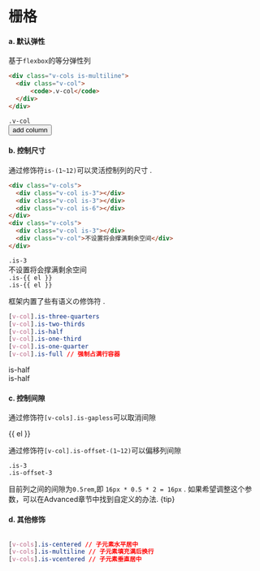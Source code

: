 # 栅格

#### a. 默认弹性

基于`flexbox`的等分弹性列

```html
<div class="v-cols is-multiline">
  <div class="v-col">
      <code>.v-col</code>
  </div>
</div>
```

<div class="v-cols is-multiline">
  <div class="v-col sd-grid-column" v-for="el in flexCols">
    <span class="sd-grid-block">
      <code>.v-col</code>
    </span>
  </div>
</div>
<button class="v-btn is-small is-light" @click="flexCols.push(true)">add column</button>  

#### b. 控制尺寸

通过修饰符`is-(1~12)`可以灵活控制列的尺寸 .

```html
<div class="v-cols">
  <div class="v-col is-3"></div>
  <div class="v-col is-3"></div>
  <div class="v-col is-6"></div>
</div>
<div class="v-cols">
  <div class="v-col is-3"></div>
  <div class="v-col">不设置将会撑满剩余空间</div>
</div>

```

<div class="v-container">
  <div class="v-cols">
    <div class="v-col is-3">
        <span class="sd-grid-block">
            <code>.is-3</code>
        </span>
    </div>
    <div class="v-col">
        <span class="sd-grid-block">
          不设置将会撑满剩余空间
        </span>
    </div>
  </div>

  <div class="v-cols">
    <div class="v-col sd-grid-column"
         :class="`is-${el}`"
         v-for="el in grids[0]">
      <span class="sd-grid-block">
        <code>.is-{{ el }}</code>
      </span>
    </div>
  </div>

  <div class="v-cols">
    <div class="v-col sd-grid-column"
         :class="`is-${el}`"
         v-for="el in grids[1]"
    >
        <span class="sd-grid-block">
          <code>.is-{{ el }}</code>
        </span>
    </div>
  </div>
</div>

框架内置了些有语义の修饰符 .

```css
[v-col].is-three-quarters
[v-col].is-two-thirds
[v-col].is-half
[v-col].is-one-third
[v-col].is-one-quarter
[v-col].is-full // 强制占满行容器
```

<div class="v-cols">
  <div class="v-col is-half sd-grid-column">
    <span class="sd-grid-block">
      is-half
    </span>
  </div>
  <div class="v-col is-half sd-grid-column">
    <span class="sd-grid-block">
      is-half
    </span>
  </div>
</div>

#### c. 控制间隙

通过修饰符`[v-cols].is-gapless`可以取消间隙

<div class="v-cols is-gapless">
  <div class="v-col sd-grid-column"
       v-for="el in cols">
    <span class="sd-grid-block">
      {{ el }}
    </span>
  </div>
</div>


通过修饰符`[v-col].is-offset-(1~12)`可以偏移列间隙

<div class="v-cols">
  <div class="v-col sd-grid-column is-3">
    <span class="sd-grid-block">
        <code>.is-3</code>
    </span>
  </div>
  <div class="v-col sd-grid-column is-offset-3">
    <span class="sd-grid-block">
        <code>.is-offset-3</code>
    </span>
  </div>

</div>

目前列之间的间隙为`0.5rem`,即 `16px * 0.5 * 2 = 16px` . 如果希望调整这个参数，可以在Advanced章节中找到自定义的办法.
{tip}


#### d. 其他修饰

```css

[v-cols].is-centered // 子元素水平居中
[v-cols].is-multiline // 子元素填充满后换行
[v-cols].is-vcentered // 子元素垂直居中

```

<script>
  export default {
    data () {
      return {
        flexCols: [1, 1],
        cols: Array.from({length: 12}).map((n, i) => (i + 1)),
        grids: [
          [2, 3, 7],
          [3, 3, 6]
        ]
      }
    }
  }
</script>

<style lang="scss" type="text/scss">
  @import "~root/scss/presets";

  .sd-grid-block {
    display: block;
    padding: 35px 15px;
    text-align: center;
    background-color: $light;
  }
</style>
